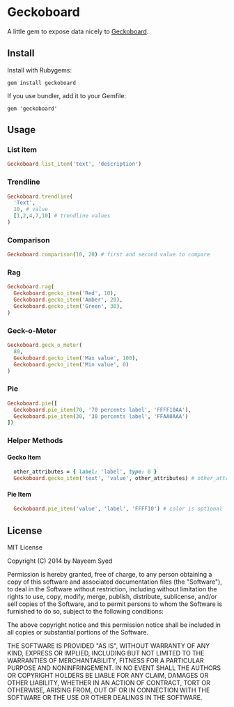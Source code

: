 # Geckoboard

A little gem to expose data nicely to [Geckoboard](http://www.geckoboard.com/).

## Install

Install with Rubygems:

    gem install geckoboard

If you use bundler, add it to your Gemfile:

    gem 'geckoboard'

## Usage

### List item

```ruby
Geckoboard.list_item('text', 'description')
```

### Trendline

```ruby
Geckoboard.trendline(
  'Text',
  10, # value
  [1,2,4,7,10] # trendline values
)
```

### Comparison

```ruby
Geckoboard.comparison(10, 20) # first and second value to compare
```

### Rag

```ruby
Geckoboard.rag(
  Geckoboard.gecko_item('Red', 10),
  Geckoboard.gecko_item('Amber', 20),
  Geckoboard.gecko_item('Green', 30),
)
```

### Geck-o-Meter

```ruby
Geckoboard.geck_o_meter(
  80,
  Geckoboard.gecko_item('Max value', 100),
  Geckoboard.gecko_item('Min value', 0)
)
```

### Pie

```ruby
Geckoboard.pie([
  Geckoboard.pie_item(70, '70 percents label', 'FFFF10AA'),
  Geckoboard.pie_item(30, '30 percents label', 'FFAA0AAA')
])
```

### Helper Methods

#### Gecko Item
```ruby
  other_attributes = { label: 'label', type: 0 }
  Geckoboard.gecko_item('text', 'value', other_attributes) # other_attributes are optional
```

#### Pie Item
```ruby
  Geckoboard.pie_item('value', 'label', 'FFFF10') # color is optional
```

## License

MIT License

Copyright (C) 2014 by Nayeem Syed

Permission is hereby granted, free of charge, to any person obtaining a copy of this software and associated documentation files (the "Software"), to deal in the Software without restriction, including without limitation the rights to use, copy, modify, merge, publish, distribute, sublicense, and/or sell copies of the Software, and to permit persons to whom the Software is furnished to do so, subject to the following conditions:

The above copyright notice and this permission notice shall be included in all copies or substantial portions of the Software.

THE SOFTWARE IS PROVIDED "AS IS", WITHOUT WARRANTY OF ANY KIND, EXPRESS OR IMPLIED, INCLUDING BUT NOT LIMITED TO THE WARRANTIES OF MERCHANTABILITY, FITNESS FOR A PARTICULAR PURPOSE AND NONINFRINGEMENT. IN NO EVENT SHALL THE AUTHORS OR COPYRIGHT HOLDERS BE LIABLE FOR ANY CLAIM, DAMAGES OR OTHER LIABILITY, WHETHER IN AN ACTION OF CONTRACT, TORT OR OTHERWISE, ARISING FROM, OUT OF OR IN CONNECTION WITH THE SOFTWARE OR THE USE OR OTHER DEALINGS IN THE SOFTWARE.
